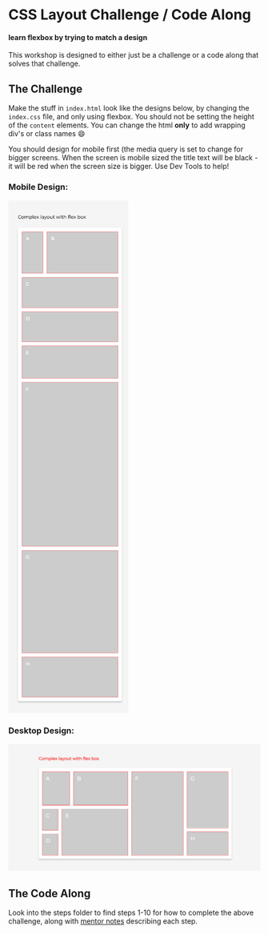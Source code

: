 # CSS Layout Challenge / Code Along

#### learn flexbox by trying to match a design

This workshop is designed to either just be a challenge or a code along that solves that challenge.

## The Challenge

Make the stuff in `index.html` look like the designs below, by changing the `index.css` file, and only using flexbox.
You should not be setting the height of the `content` elements.
You can change the html **only** to add wrapping div's or class names :smile:

You should design for mobile first (the media query is set to change for bigger screens. 
When the screen is mobile sized the title text will be black - it will be red when the screen size is bigger.
Use Dev Tools to help!

### Mobile Design:

<img src='https://raw.githubusercontent.com/m4v15/css-layout/master/mobile.png'>

### Desktop Design:

<img src='https://raw.githubusercontent.com/m4v15/css-layout/master/desktop.png'>

## The Code Along

Look into the steps folder to find steps 1-10 for how to complete the above challenge, along with [mentor notes](./mentor-notes.md) describing each step.
